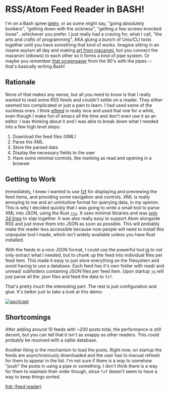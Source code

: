 # RSS/Atom Feed Reader in BASH!
<!-- %TIMESTAMP=1714162900% -->

I'm on a Bash spree [lately](./my_new_SSG_and_blog.html), or as some might say,
"going absolutely bonkers", "getting down with the sickness", "getting a few
screws knocked loose"...whichever you prefer. I just really had a craving for,
what I call, "the arts and crafts of programming", AKA gluing a bunch of
Unix/CLI tools together until you have something that kind of works. Imagine
sitting in an insane asylum all day and making [art from
macaroni](https://en.wikipedia.org/wiki/Macaroni_art), but you connect the
macaroni (elbows) to each other so it forms a kind of pipe system. Or maybe you
remember [that screensaver](https://www.youtube.com/watch?v=Uzx9ArZ7MUU) from
the 90's with the pipes -- that's basically writing Bash!

## Rationale

None of that makes any sense, but all you need to know is that I really wanted
to read some RSS feeds and couldn't settle on a reader. They either seemed too
complicated or just a pain to learn. I had used some of the suckless ones. I
think [elfeed](https://github.com/skeeto/elfeed) is really nice and used that
one for a while, even though I make fun of emacs all the time and don't even use
it as an editor. I was thinking about it and I was able to break down what I
needed into a few high level steps:

1. Download the feed files (XML)
2. Parse the XML
3. Store the parsed data
4. Display the necessary fields to the user
5. Have some minimal controls, like marking as read and opening in a browser

## Getting to Work

Immediately, I knew I wanted to use [fzf](https://github.com/junegunn/fzf) for
displaying and previewing the feed items, and providing some navigation and
controls. XML is really annoying to me and an unintuitive format for querying
data, in my opinion. This is why I decided quickly that I was going to write a
small tool to parse XML into JSON, using the Rust
[`rss`](https://crates.io/crates/rss). It uses minimal libraries and was [only
34 lines](https://github.com/trevarj/rss2json) to slap together. It was also
really easy to support Atom alongside RSS and just move them into JSON as soon
as possible. This will probably make the reader less accessible because now
people will need to install this unpopular tool I made, which isn't widely
available unless you have Rust installed.

With the feeds in a nice JSON format, I could use the powerful tool
[jq](https://github.com/jqlang/jq) to not only extract what I needed, but to
chunk up the feed into individual files per feed item. This made it easy to just
store everything on the filesystem and avoid having to use a database. Each feed
has it's own folder with read/ and unread/ subfolders containing JSON files per
feed item. Upon startup `jq` will just parse all the .json files and feed the
data to `fzf`.

That's pretty much the interesting part. The rest is just configuration and
glue. It's better just to take a look at this demo:

[![asciicast](https://asciinema.org/a/656386.svg)](https://asciinema.org/a/656386)

## Shortcomings

After adding around 10 feeds with ~200 posts total, the performance is still
decent, but you can tell that it isn't as snappy as other readers. This could
probably be resolved with a sqlite database.

Another thing is the mechanism to load the posts. Right now, on startup the
feeds are asynchronously downloaded and the user has to manual refresh for them
to appear in the list. I'm not sure if there is a way to somehow "push" the
posts in using a pipe or something. I don't think there is a way for them to
maintain their order though, since `fzf` doesn't seem to have a way to keep
things sorted.

[frdr (feed reader)](https://github.com/trevarj/frdr)

